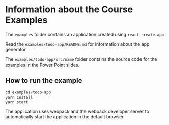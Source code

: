 
# Information about the Course Examples

The `examples` folder contains an application created using `react-create-app`

Read the `examples/todo-app/README.md` for information about the app generator.

The `examples/todo-app/src/name` folder contains the source code for the examples in the
Power Point slides.

## How to run the example

```javascript
cd examples/todo-app
yarn install
yarn start
```

The application uses webpack and the webpack developer server to automatically
start the application in the default browser.
